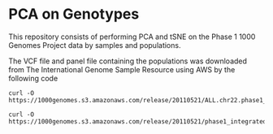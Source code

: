 # PCA on Genotypes

This repository consists of performing PCA and tSNE on the Phase 1 1000 Genomes Project data by samples and populations.

The VCF file and panel file containing the populations was downloaded from The International Genome Sample Resource using AWS by the following code

````
curl -O https://1000genomes.s3.amazonaws.com/release/20110521/ALL.chr22.phase1_release_v3.20101123.snps_indels_svs.genotypes.vcf.gz

curl -O https://1000genomes.s3.amazonaws.com/release/20110521/phase1_integrated_calls.20101123.ALL.panel



